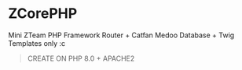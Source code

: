 # ZCorePHP

Mini ZTeam PHP Framework
Router + Catfan Medoo Database + Twig Templates only :c
> CREATE ON PHP 8.0 + APACHE2
